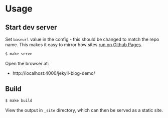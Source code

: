 # Usage

## Start dev server

Set `baseurl` value in the config - this should be changed to match the repo name. This makes it easy to mirror how sites [run on Github Pages](#run-on-github-pages).

```sh
$ make serve
```

Open the browser at:

- http://localhost:4000/jekyll-blog-demo/


## Build

```sh
$ make build
```

View the output in `_site` directory, which can then be served as a static site.
